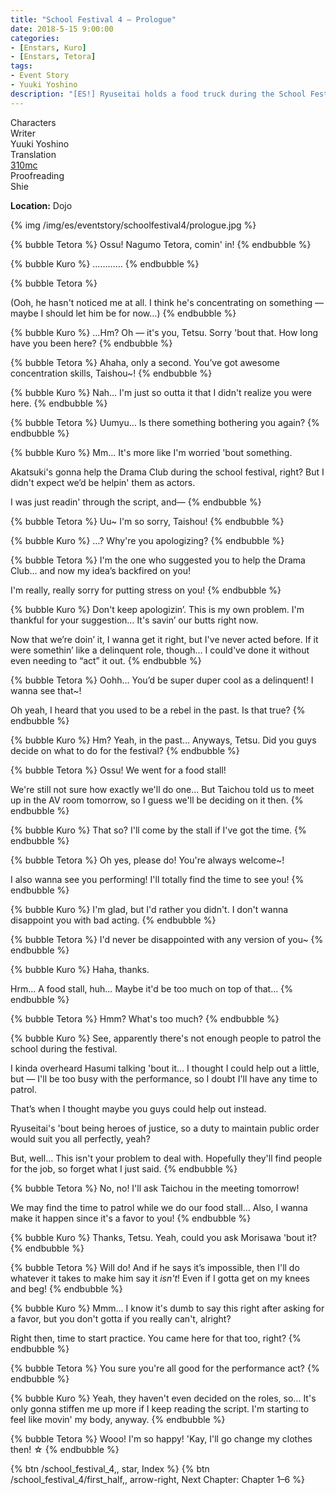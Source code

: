 ```yaml
---
title: "School Festival 4 – Prologue"
date: 2018-5-15 9:00:00
categories:
- [Enstars, Kuro]
- [Enstars, Tetora]
tags:
- Event Story
- Yuuki Yoshino
description: "[ES!] Ryuseitai holds a food truck during the School Festival, patrolling the place and performing a hero show. Despite that, the transfer student ends up in a pinch, surrounded by delinquents!"
---
```

<div class="three-wrapper" style="--storyColor:#965e7d;--storyColor-rgb:150,94,125;--storyColor-h:326.8;--storyColor-s: 23%;--storyColor-l:47.8%;">
    <div class="info-area">
        <div class="info">
            <div class="info-item characters">
                <div class="label">
                    Characters
                </div>
                <div class="value">
                <a href="/categories/Enstars/Tetora" character="Tetora"></a>
                <a href="/categories/Enstars/Kuro" character="Kuro"></a>
                </div>
            </div>
            <div class="info-item one">
                <div class="label">
                    Writer
                </div>
                <div class="value">
                    Yuuki Yoshino
                </div>
            </div>
            <div class="info-item two">
                <div class="label">
                    Translation
                </div>
                <div class="value">
                    <a href="/about">310mc</a>
                </div>
            </div>
            <div class="info-item three">
                <div class="label">
                   Proofreading
                </div>
                <div class="value">
                    Shie
                </div>
            </div>
        </div>
    </div>
</div>

<!-- more -->

<div class="msr-location">
    <p><span><b>Location:</b> Dojo</span></p>
</div>

{% img /img/es/eventstory/schoolfestival4/prologue.jpg %}

{% bubble Tetora %}
Ossu! Nagumo Tetora, comin' in!
{% endbubble %}

{% bubble Kuro %}
…………
{% endbubble %}

{% bubble Tetora %}
<th>(Ooh, he hasn't noticed me at all. I think he's concentrating on something — maybe I should let him be for now…)</th>
{% endbubble %}

{% bubble Kuro %}
…Hm? Oh — it's you, Tetsu. Sorry 'bout that. How long have you been here?
{% endbubble %}

{% bubble Tetora %}
Ahaha, only a second. You’ve got awesome concentration skills, Taishou~!
{% endbubble %}

{% bubble Kuro %}
Nah… I'm just so outta it that I didn't realize you were here.
{% endbubble %}

{% bubble Tetora %}
Uumyu… Is there something bothering you again?
{% endbubble %}

{% bubble Kuro %}
Mm… It's more like I'm worried 'bout something.

Akatsuki's gonna help the Drama Club during the school festival, right? But I didn't expect we’d be helpin' them as actors.

I was just readin' through the script, and—
{% endbubble %}

{% bubble Tetora %}
Uu~ I'm so sorry, Taishou!
{% endbubble %}

{% bubble Kuro %}
…? Why're you apologizing?
{% endbubble %}

{% bubble Tetora %}
I'm the one who suggested you to help the Drama Club… and now my idea’s backfired on you!

I'm really, really sorry for putting stress on you!
{% endbubble %}

{% bubble Kuro %}
Don't keep apologizin’. This is my own problem. I'm thankful for your suggestion… It's savin’ our butts right now.

Now that we’re doin’ it, I wanna get it right, but I've never acted before. If it were somethin’ like a delinquent role, though… I could've done it without even needing to “act” it out.
{% endbubble %}

{% bubble Tetora %}
Oohh… You’d be super duper cool as a delinquent! I wanna see that~!

Oh yeah, I heard that you used to be a rebel in the past. Is that true?
{% endbubble %}

{% bubble Kuro %}
Hm? Yeah, in the past… Anyways, Tetsu. Did you guys decide on what to do for the festival?
{% endbubble %}

{% bubble Tetora %}
Ossu! We went for a food stall!

We're still not sure how exactly we'll do one… But Taichou told us to meet up in the AV room tomorrow, so I guess we'll be deciding on it then.
{% endbubble %}

{% bubble Kuro %}
That so? I'll come by the stall if I've got the time.
{% endbubble %}

{% bubble Tetora %}
Oh yes, please do! You're always welcome~!

I also wanna see you performing! I'll totally find the time to see you!
{% endbubble %}

{% bubble Kuro %}
I'm glad, but I'd rather you didn't. I don't wanna disappoint you with bad acting.
{% endbubble %}

{% bubble Tetora %}
I'd never be disappointed with any version of you~
{% endbubble %}

{% bubble Kuro %}
Haha, thanks.

Hrm… A food stall, huh… Maybe it'd be too much on top of that…
{% endbubble %}

{% bubble Tetora %}
Hmm? What's too much?
{% endbubble %}

{% bubble Kuro %}
See, apparently there's not enough people to patrol the school during the festival.

I kinda overheard Hasumi talking 'bout it… I thought I could help out a little, but — I'll be too busy with the performance, so I doubt I'll have any time to patrol.

That’s when I thought maybe you guys could help out instead.

Ryuseitai's 'bout being heroes of justice, so a duty to maintain public order would suit you all perfectly, yeah?

But, well… This isn't your problem to deal with. Hopefully they'll find people for the job, so forget what I just said.
{% endbubble %}

{% bubble Tetora %}
No, no! I'll ask Taichou in the meeting tomorrow!

We may find the time to patrol while we do our food stall… Also, I wanna make it happen since it's a favor to you!
{% endbubble %}

{% bubble Kuro %}
Thanks, Tetsu. Yeah, could you ask Morisawa 'bout it?
{% endbubble %}

{% bubble Tetora %}
Will do! And if he says it’s impossible, then I'll do whatever it takes to make him say it *isn't*! Even if I gotta get on my knees and beg!
{% endbubble %}

{% bubble Kuro %}
Mmm… I know it's dumb to say this right after asking for a favor, but you don't gotta if you really can't, alright?

Right then, time to start practice. You came here for that too, right?
{% endbubble %}

{% bubble Tetora %}
You sure you're all good for the performance act?
{% endbubble %}

{% bubble Kuro %}
Yeah, they haven't even decided on the roles, so… It's only gonna stiffen me up more if I keep reading the script. I'm starting to feel like movin' my body, anyway.
{% endbubble %}

{% bubble Tetora %}
Wooo! I'm so happy! 'Kay, I'll go change my clothes then! ☆
{% endbubble %}

<div toc>
{% btn /school_festival_4,, star, Index %}
{% btn /school_festival_4/first_half,, arrow-right, Next Chapter: Chapter 1–6 %}
</div>
